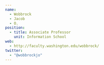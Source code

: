 ```yaml
---
name:
  - Wobbrock
  - Jacob
  - O.
position:
  - title: Associate Professor
    unit: Information School    
web: 
  - http://faculty.washington.edu/wobbrock/
twitter:
  - "@wobbrockjo"
---
```

